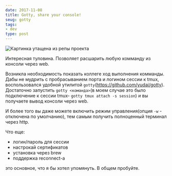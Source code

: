 ```yaml
---
date: 2017-11-08
title: Gotty, share your console!
seug: gotty
tags:
- dev
type: post
---
```


![Картинка утащена из репы проекта](https://raw.githubusercontent.com/yudai/gotty/master/screenshot.gif)

Интересная туловина. Позволяет расшарить любую комманду из консоли через web.

<!--more-->

Возникла необходимость показать коллеге ход выполнения комманды. Дабы не мудрить с пробрасыванием порта и логином сессии к tmux, воспользовался удобной утилитой `gotty`(https://github.com/yudai/gotty).
Достаточно запустить `gotty <команда>`(в моем случае это было подключение к сессии tmux- `gotty tmux attach -s session`) и вы получаете вывод консоли через web.

И более того вы даже можете включить режим управления(опция `-w` - отключена по умолчанию), тем самым получить полноценный терминал через http.

Что еще:

  * логин/пароль для сессии
  * настрокай сертификатов
  * установка через brew
  * поддержка reconnect-а

это основное, что я бы хотел упомянуть. В общем пробуйте.
